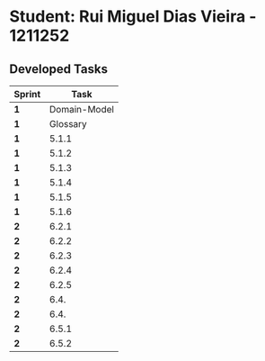 # Student: Rui Miguel Dias Vieira - 1211252

## Developed Tasks

| Sprint | Task     |
|--------|----------|
| **1**  |  Domain-Model |
| **1**  |  Glossary |
| **1**  |  5.1.1   |
| **1**  |  5.1.2   |
| **1**  |  5.1.3   |
| **1**  |  5.1.4   |
| **1**  |  5.1.5   |
| **1**  |  5.1.6   |
| **2**  |  6.2.1   |
| **2**  |  6.2.2   |
| **2**  |  6.2.3   |
| **2**  |  6.2.4   |
| **2**  |  6.2.5   |
| **2**  |  6.4.   |
| **2**  |  6.4.   |
| **2**  |  6.5.1   |
| **2**  |  6.5.2   |